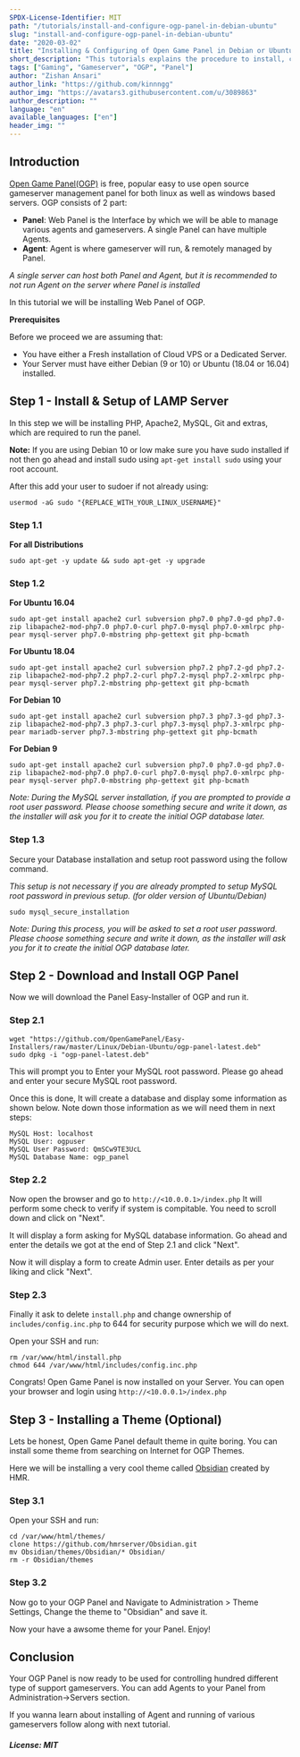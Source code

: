```yaml
---
SPDX-License-Identifier: MIT
path: "/tutorials/install-and-configure-ogp-panel-in-debian-ubuntu"
slug: "install-and-configure-ogp-panel-in-debian-ubuntu"
date: "2020-03-02"
title: "Installing & Configuring of Open Game Panel in Debian or Ubuntu"
short_description: "This tutorials explains the procedure to install, configure and secure Open Game Panel in Debian or Ubuntu OS."
tags: ["Gaming", "Gameserver", "OGP", "Panel"]
author: "Zishan Ansari"
author_link: "https://github.com/kinnngg"
author_img: "https://avatars3.githubusercontent.com/u/3089863"
author_description: ""
language: "en"
available_languages: ["en"]
header_img: ""
---
```


## Introduction

[Open Game Panel(OGP)](https://opengamepanel.org) is free, popular easy to use open source gameserver management panel for both linux as well as windows based servers.
OGP consists of 2 part:
* **Panel**:  Web Panel is the Interface by which we will be able to manage various agents and gameservers. A single Panel can have multiple Agents.
* **Agent**:  Agent is where gameserver will run, & remotely managed by Panel.

*A single server can host both Panel and Agent, but it is recommended to not run Agent on the server where Panel is installed*

In this tutorial we will be installing Web Panel of OGP.

**Prerequisites**

Before we proceed we are assuming that:
* You have either a Fresh installation of Cloud VPS or a Dedicated Server.
* Your Server must have either Debian (9 or 10) or Ubuntu (18.04 or 16.04) installed.


## Step 1 - Install & Setup of LAMP Server

In this step we will be installing PHP, Apache2, MySQL, Git and extras, which are required to run the panel.

**Note:** If you are using Debian 10 or low make sure you have sudo installed if not then go ahead and install sudo using `apt-get install sudo` using your root account.

After this add your user to sudoer if not already using:
```
usermod -aG sudo "{REPLACE_WITH_YOUR_LINUX_USERNAME}"
```

### Step 1.1
**For all Distributions**
```
sudo apt-get -y update && sudo apt-get -y upgrade
```

### Step 1.2
**For Ubuntu 16.04**
```
sudo apt-get install apache2 curl subversion php7.0 php7.0-gd php7.0-zip libapache2-mod-php7.0 php7.0-curl php7.0-mysql php7.0-xmlrpc php-pear mysql-server php7.0-mbstring php-gettext git php-bcmath
```

**For Ubuntu 18.04**
```
sudo apt-get install apache2 curl subversion php7.2 php7.2-gd php7.2-zip libapache2-mod-php7.2 php7.2-curl php7.2-mysql php7.2-xmlrpc php-pear mysql-server php7.2-mbstring php-gettext git php-bcmath
```

**For Debian 10**
```
sudo apt-get install apache2 curl subversion php7.3 php7.3-gd php7.3-zip libapache2-mod-php7.3 php7.3-curl php7.3-mysql php7.3-xmlrpc php-pear mariadb-server php7.3-mbstring php-gettext git php-bcmath
```

**For Debian 9**
```
sudo apt-get install apache2 curl subversion php7.0 php7.0-gd php7.0-zip libapache2-mod-php7.0 php7.0-curl php7.0-mysql php7.0-xmlrpc php-pear mysql-server php7.0-mbstring php-gettext git php-bcmath
```
*Note: During the MySQL server installation, if you are prompted to provide a root user password. Please choose something secure and write it down, as the installer will ask you for it to create the initial OGP database later.*

### Step 1.3
Secure your Database installation and setup root password using the follow command. 

*This setup is not necessary if you are already prompted to setup MySQL root password in previous setup. (for older version of Ubuntu/Debian)*
```
sudo mysql_secure_installation
```
*Note: During this process, you will be asked to set a root user password. Please choose something secure and write it down, as the installer will ask you for it to create the initial OGP database later.*

## Step 2 - Download and Install OGP Panel

Now we will download the Panel Easy-Installer of OGP and run it.

### Step 2.1
```
wget "https://github.com/OpenGamePanel/Easy-Installers/raw/master/Linux/Debian-Ubuntu/ogp-panel-latest.deb"
sudo dpkg -i "ogp-panel-latest.deb"
```
This will prompt you to Enter your MySQL root password. Please go ahead and enter your secure MySQL root password.

Once this is done, It will create a database and display some information as shown below. Note down those information as we will need them in next steps:
```
MySQL Host: localhost
MySQL User: ogpuser
MySQL User Password: QmSCw9TE3UcL
MySQL Database Name: ogp_panel
```

### Step 2.2
Now open the browser and go to `http://<10.0.0.1>/index.php`
It will perform some check to verify if system is compitable. You need to scroll down and click on "Next".

It will display a form asking for MySQL database information. Go ahead and enter the details we got at the end of Step 2.1 and click "Next".

Now it will display a form to create Admin user. Enter details as per your liking and click "Next".

### Step 2.3
Finally it ask to delete `install.php` and change ownership of `includes/config.inc.php` to 644 for security purpose which we will do next.

Open your SSH and run:
```
rm /var/www/html/install.php
chmod 644 /var/www/html/includes/config.inc.php
```
Congrats! Open Game Panel is now installed on your Server. You can open your browser and login using `http://<10.0.0.1>/index.php`

## Step 3 - Installing a Theme (Optional)

Lets be honest, Open Game Panel default theme in quite boring. You can install some theme from searching on Internet for OGP Themes.

Here we will be installing a very cool theme called [Obsidian](https://github.com/hmrserver/Obsidian) created by HMR.

### Step 3.1
Open your SSH and run:
```
cd /var/www/html/themes/
clone https://github.com/hmrserver/Obsidian.git
mv Obsidian/themes/Obsidian/* Obsidian/
rm -r Obsidian/themes
```

### Step 3.2
Now go to your OGP Panel and Navigate to Administration > Theme Settings, Change the theme to "Obsidian" and save it.

Now your have a awsome theme for your Panel. Enjoy!

## Conclusion

Your OGP Panel is now ready to be used for controlling hundred different type of support gameservers. You can add Agents to your Panel from Administration->Servers section.

If you wanna learn about installing of Agent and running of various gameservers follow along with next tutorial.

##### License: MIT

<!--

Contributor's Certificate of Origin

By making a contribution to this project, I certify that:

(a) The contribution was created in whole or in part by me and I have
    the right to submit it under the license indicated in the file; or

(b) The contribution is based upon previous work that, to the best of my
    knowledge, is covered under an appropriate license and I have the
    right under that license to submit that work with modifications,
    whether created in whole or in part by me, under the same license
    (unless I am permitted to submit under a different license), as
    indicated in the file; or

(c) The contribution was provided directly to me by some other person
    who certified (a), (b) or (c) and I have not modified it.

(d) I understand and agree that this project and the contribution are
    public and that a record of the contribution (including all personal
    information I submit with it, including my sign-off) is maintained
    indefinitely and may be redistributed consistent with this project
    or the license(s) involved.

Signed-off-by: kinnngg786@gmail.com

-->

